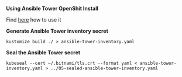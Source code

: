 __Using Ansible Tower OpenShit Install__

Find [here](https://docs.ansible.com/ansible-tower/3.4.3/html/administration/openshift_configuration.html) how to use it 

__Generate Ansible Tower inventory secret__

`kustomize build ./ > ansible-tower-inventory.yaml`

__Seal the Ansible Tower secret__

`kubeseal --cert ~/.bitnami/tls.crt --format yaml < ansible-tower-inventory.yaml > ../05-sealed-ansible-tower-inventory.yaml`